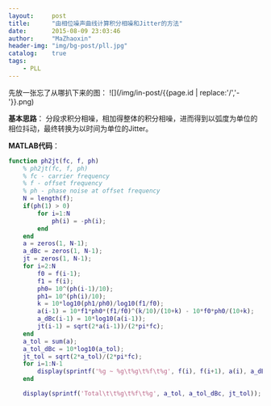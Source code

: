 ```yaml
---
layout:     post
title:      "由相位噪声曲线计算积分相噪和Jitter的方法"
date:       2015-08-09 23:03:46 
author:     "MaZhaoxin"
header-img: "img/bg-post/pll.jpg"
catalog:    true
tags:
    - PLL
---
```


先放一张忘了从哪扒下来的图：
![](/img/in-post/{{page.id | replace:'/','-'}}.png)

**基本思路**：
分段求积分相噪，相加得整体的积分相噪，进而得到以弧度为单位的相位抖动，最终转换为以时间为单位的Jitter。

**MATLAB代码**：
```MATLAB
function ph2jt(fc, f, ph)
	% ph2jt(fc, f, ph) 
	% fc - carrier frequency 
	% f - offset frequency 
	% ph - phase noise at offset frequency 
	N = length(f); 
	if(ph(1) > 0) 
		for i=1:N 
			ph(i) = -ph(i); 
		end 
	end 
	a = zeros(1, N-1); 
	a_dBc = zeros(1, N-1); 
	jt = zeros(1, N-1); 
	for i=2:N 
		f0 = f(i-1); 
		f1 = f(i); 
		ph0= 10^(ph(i-1)/10); 
		ph1= 10^(ph(i)/10); 
		k = 10*log10(ph1/ph0)/log10(f1/f0); 
		a(i-1) = 10*f1*ph0*(f1/f0)^(k/10)/(10+k) - 10*f0*ph0/(10+k); 
		a_dBc(i-1) = 10*log10(a(i-1)); 
		jt(i-1) = sqrt(2*a(i-1))/(2*pi*fc); 
	end 
	a_tol = sum(a); 
	a_tol_dBc = 10*log10(a_tol); 
	jt_tol = sqrt(2*a_tol)/(2*pi*fc); 
	for i=1:N-1 
		display(sprintf('%g ~ %g\t%g\t%f\t%g', f(i), f(i+1), a(i), a_dBc(i), jt(i))); 
	end 

	display(sprintf('Total\t\t%g\t%f\t%g', a_tol, a_tol_dBc, jt_tol)); 
```
